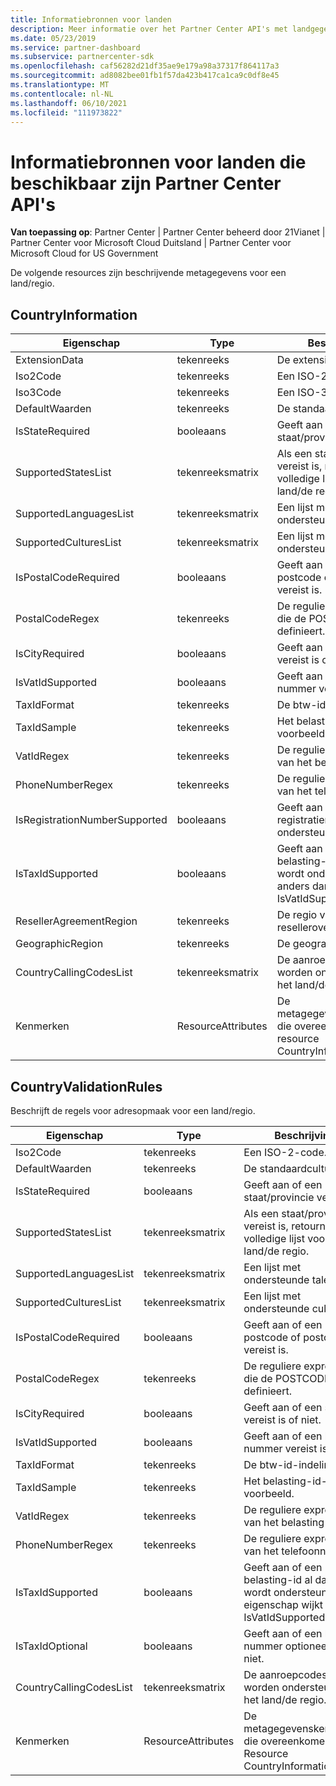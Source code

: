 ```yaml
---
title: Informatiebronnen voor landen
description: Meer informatie over het Partner Center API's met landgegevensbronnen en beschrijvende metagegevens met betrekking tot een specifiek land of specifieke regio.
ms.date: 05/23/2019
ms.service: partner-dashboard
ms.subservice: partnercenter-sdk
ms.openlocfilehash: caf56282d21df35ae9e179a98a37317f864117a3
ms.sourcegitcommit: ad8082bee01fb1f57da423b417ca1ca9c0df8e45
ms.translationtype: MT
ms.contentlocale: nl-NL
ms.lasthandoff: 06/10/2021
ms.locfileid: "111973822"
---
```

# <a name="country-information-resources-available-from-partner-center-apis"></a>Informatiebronnen voor landen die beschikbaar zijn Partner Center API's

**Van toepassing op**: Partner Center | Partner Center beheerd door 21Vianet | Partner Center voor Microsoft Cloud Duitsland | Partner Center voor Microsoft Cloud for US Government

De volgende resources zijn beschrijvende metagegevens voor een land/regio.

## <a name="countryinformation"></a>CountryInformation

| Eigenschap                      | Type               | Beschrijving                                                                                        |
|-------------------------------|--------------------|----------------------------------------------------------------------------------------------------|
| ExtensionData                 | tekenreeks             | De extensiegegevens.                                                                                |
| Iso2Code                      | tekenreeks             | Een ISO-2-code.                                                                                     |
| Iso3Code                      | tekenreeks             | Een ISO-3-code.                                                                                     |
| DefaultWaarden                | tekenreeks             | De standaardcultuur.                                                                               |
| IsStateRequired               | booleaans            | Geeft aan of een staat/provincie vereist is.                                             |
| SupportedStatesList           | tekenreeksmatrix   | Als een staat/provincie vereist is, retourneert de volledige lijst voor dat land/de regio.                    |
| SupportedLanguagesList        | tekenreeksmatrix   | Een lijst met ondersteunde talen.                                                                     |
| SupportedCulturesList         | tekenreeksmatrix   | Een lijst met ondersteunde culturen.                                                                      |
| IsPostalCodeRequired          | booleaans            | Geeft aan of een postcode of postcode vereist is.                                    |
| PostalCodeRegex               | tekenreeks             | De reguliere expressie die de POSTCODE definieert.                                          |
| IsCityRequired                | booleaans            | Geeft aan of een stad vereist is of niet.                                                       |
| IsVatIdSupported              | booleaans            | Geeft aan of een btw-nummer vereist is.                                                     |
| TaxIdFormat                   | tekenreeks             | De btw-id-indeling.                                                                                 |
| TaxIdSample                   | tekenreeks             | Het belasting-id-voorbeeld.                                                                                 |
| VatIdRegex                    | tekenreeks             | De reguliere expressie van het belasting-id.                                                                     |
| PhoneNumberRegex              | tekenreeks             | De reguliere expressie van het telefoonnummer.                                                               |
| IsRegistrationNumberSupported | booleaans            | Geeft aan of een registratienummer wordt ondersteund of niet.                                       |
| IsTaxIdSupported              | booleaans            | Geeft aan of een belasting-id al dan niet wordt ondersteund. Dit is anders dan IsVatIdSupported. |
| ResellerAgreementRegion       | tekenreeks             | De regio van de resellerovereenkomst.                                                                     |
| GeographicRegion              | tekenreeks             | De geografische regio.                                                                             |
| CountryCallingCodesList       | tekenreeksmatrix   | De aanroepcodes die worden ondersteund in het land/de regio.                                                 |
| Kenmerken                    | ResourceAttributes | De metagegevenskenmerken die overeenkomen met de resource CountryInformation.                          |

## <a name="countryvalidationrules"></a>CountryValidationRules

Beschrijft de regels voor adresopmaak voor een land/regio.

| Eigenschap                | Type               | Beschrijving                                                                                        |
|-------------------------|--------------------|----------------------------------------------------------------------------------------------------|
| Iso2Code                | tekenreeks             | Een ISO-2-code.                                                                                     |
| DefaultWaarden          | tekenreeks             | De standaardcultuur.                                                                               |
| IsStateRequired         | booleaans            | Geeft aan of een staat/provincie vereist is.                                             |
| SupportedStatesList     | tekenreeksmatrix   | Als een staat/provincie vereist is, retourneert de volledige lijst voor dat land/de regio.                    |
| SupportedLanguagesList  | tekenreeksmatrix   | Een lijst met ondersteunde talen.                                                                     |
| SupportedCulturesList   | tekenreeksmatrix   | Een lijst met ondersteunde culturen.                                                                      |
| IsPostalCodeRequired    | booleaans            | Geeft aan of een postcode of postcode vereist is.                                    |
| PostalCodeRegex         | tekenreeks             | De reguliere expressie die de POSTCODE definieert.                                          |
| IsCityRequired          | booleaans            | Geeft aan of een stad vereist is of niet.                                                       |
| IsVatIdSupported        | booleaans            | Geeft aan of een btw-nummer vereist is.                                                     |
| TaxIdFormat             | tekenreeks             | De btw-id-indeling.                                                                                 |
| TaxIdSample             | tekenreeks             | Het belasting-id-voorbeeld.                                                                                 |
| VatIdRegex              | tekenreeks             | De reguliere expressie van het belasting-id.                                                                     |
| PhoneNumberRegex        | tekenreeks             | De reguliere expressie van het telefoonnummer.                                                               |
| IsTaxIdSupported        | booleaans            | Geeft aan of een belasting-id al dan niet wordt ondersteund. Deze eigenschap wijkt af van IsVatIdSupported. |
| IsTaxIdOptional         | booleaans            | Geeft aan of een btw-nummer optioneel is of niet.                                                     |
| CountryCallingCodesList | tekenreeksmatrix   | De aanroepcodes die worden ondersteund in het land/de regio.                                                 |
| Kenmerken              | ResourceAttributes | De metagegevenskenmerken die overeenkomen met de Resource CountryInformation.                          |
